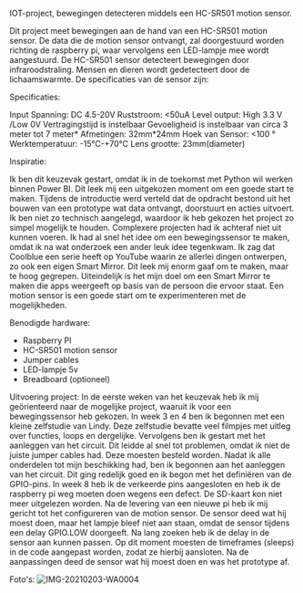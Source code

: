 IOT-project, bewegingen detecteren middels een HC-SR501 motion sensor.

Dit project meet bewegingen aan de hand van een HC-SR501 motion sensor. De data die de motion sensor ontvangt, zal doorgestuurd worden richting de raspberry pi, waar vervolgens een LED-lampje mee wordt aangestuurd.
De HC-SR501 sensor detecteert bewegingen door infraroodstraling. Mensen en dieren wordt gedetecteert door de lichaamswarmte.
De specificaties van de sensor zijn:

Specificaties:

Input Spanning: DC 4.5-20V
Ruststroom: <50uA
Level output: High 3.3 V /Low 0V
Vertragingstijd is instelbaar
Gevoeligheid is instelbaar van circa 3 meter tot 7 meter*
Afmetingen: 32mm*24mm
Hoek van Sensor: <100 °
Werktemperatuur: -15°C-+70°C
Lens grootte: 23mm(diameter)

Inspiratie:

Ik ben dit keuzevak gestart, omdat ik in de toekomst met Python wil werken binnen Power BI. Dit leek mij een uitgekozen moment om een goede start te maken.
Tijdens de introductie werd verteld dat de opdracht bestond uit het bouwen van een prototype wat data ontvangt, doorstuurt en acties uitvoert.
Ik ben niet zo technisch aangelegd, waardoor ik heb gekozen het project zo simpel mogelijk te houden. Complexere projecten had ik achteraf niet uit kunnen voeren.
Ik had al snel het idee om een bewegingssensor te maken, omdat ik na wat onderzoek een ander leuk idee tegenkwam.
Ik zag dat Coolblue een serie heeft op YouTube waarin ze allerlei dingen ontwerpen, zo ook een eigen Smart Mirror. Dit leek mij enorm gaaf om te maken, maar te hoog gegrepen.
Uiteindelijk is het mijn doel om een Smart Mirror te maken die apps weergeeft op basis van de persoon die ervoor staat.
Een motion sensor is een goede start om te experimenteren met de mogelijkheden.

Benodigde hardware:

- Raspberry PI
- HC-SR501 motion sensor
- Jumper cables
- LED-lampje 5v
- Breadboard (optioneel)

Uitvoering project:
In de eerste weken van het keuzevak heb ik mij geörienteerd naar de mogelijke project, waaruit ik voor een bewegingssensor heb gekozen.
In week 3 en 4 ben ik begonnen met een kleine zelfstudie van Lindy. Deze zelfstudie bevatte veel filmpjes met uitleg over functies, loops en dergelijke.
Vervolgens ben ik gestart met het aanleggen van het circuit. Dit leidde al snel tot problemen, omdat ik niet de juiste jumper cables had. Deze moesten besteld worden.
Nadat ik alle onderdelen tot mijn beschikking had, ben ik begonnen aan het aanleggen van het circuit.
Dit ging redelijk goed en ik begon met het definiëren van de GPIO-pins.
In week 8 heb ik de verkeerde pins aangesloten en heb ik de raspberry pi weg moeten doen wegens een defect. De SD-kaart kon niet meer uitgelezen worden.
Na de levering van een nieuwe pi heb ik mij gericht tot het configureren van de motion sensor.
De sensor deed wat hij moest doen, maar het lampje bleef niet aan staan, omdat de sensor tijdens een delay GPIO.LOW doorgeeft.
Na lang zoeken heb ik de delay in de sensor aan kunnen passen. Op dit moment moesten de timeframes (sleeps) in de code aangepast worden, zodat ze hierbij aansloten.
Na de aanpassingen deed de sensor wat hij moest doen en was het prototype af.

Foto's:
![IMG-20210203-WA0004](https://user-images.githubusercontent.com/74979378/107403850-e8d1bc80-6b05-11eb-8274-db07a3961483.jpeg)
